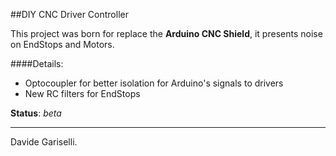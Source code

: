 ##DIY CNC Driver Controller

This project was born for replace the **Arduino CNC Shield**, it presents noise on EndStops and Motors.  


####Details:
- Optocoupler for better isolation for Arduino's signals to drivers
- New RC filters for EndStops   

**Status**: *beta*  

--------------------------------------------------------------------

Davide Gariselli.
